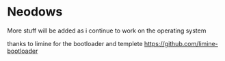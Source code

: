 # Neodows

More stuff will be added as i continue to work on the operating system


thanks to limine for the bootloader and templete
https://github.com/limine-bootloader